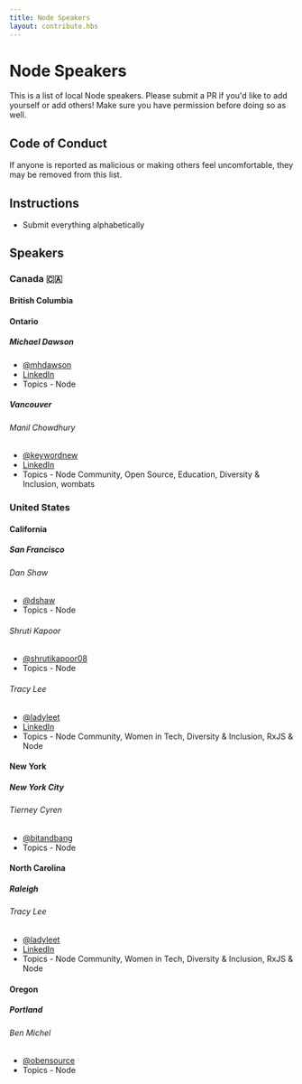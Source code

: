 ```yaml
---
title: Node Speakers
layout: contribute.hbs
---
```


# Node Speakers

This is a list of local Node speakers. Please submit a PR if you'd like to add yourself or add others! Make sure you have permission before doing so as well.

## Code of Conduct

If anyone is reported as malicious or making others feel uncomfortable, they may be removed from this list. 

## Instructions

- Submit everything alphabetically

## Speakers

### Canada 🇨🇦

#### British Columbia

#### Ontario 

##### Michael Dawson

- [@mhdawson](https://twitter.com/mhdawson1)
- [LinkedIn](https://www.linkedin.com/in/michael-dawson-6051282/)
- Topics - Node

##### Vancouver

###### Manil Chowdhury

- [@keywordnew](https://twitter.com/keywordnew)
- [LinkedIn](https://www.linkedin.com/in/manilchowdhury/)
- Topics - Node Community, Open Source, Education, Diversity & Inclusion, wombats

### United States

#### California

##### San Francisco

###### Dan Shaw

- [@dshaw](http://twitter.com/dshaw)
- Topics - Node 

###### Shruti Kapoor

- [@shrutikapoor08](http://twitter.com/shrutikapoor08)
- Topics - Node 

###### Tracy Lee

- [@ladyleet](http://twitter.com/ladyleet)
- [LinkedIn](https://linkedin.com/in/tracyslee)
- Topics - Node Community, Women in Tech, Diversity & Inclusion, RxJS & Node

#### New York

##### New York City

###### Tierney Cyren

- [@bitandbang](http://twitter.com/bitandbang)
- Topics - Node 

#### North Carolina

##### Raleigh

###### Tracy Lee

- [@ladyleet](http://twitter.com/ladyleet)
- [LinkedIn](https://linkedin.com/in/tracyslee)
- Topics - Node Community, Women in Tech, Diversity & Inclusion, RxJS & Node

#### Oregon

##### Portland

###### Ben Michel

- [@obensource](http://twitter.com/obensource)
- Topics - Node 
